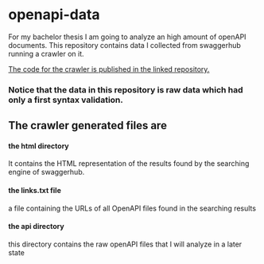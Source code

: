 # openapi-data
For my bachelor thesis I am going to analyze an high amount of openAPI documents.
This repository contains data I collected from swaggerhub running a crawler on it. 

[The code for the crawler is published in the linked repository.](https://gitlab.tubit.tu-berlin.de/amit88/swaggerhub-crawler)

### Notice that the data in this repository is raw data which had only a first syntax validation. 



## The crawler generated files are
#### the html directory
It contains the HTML representation of the results found by the searching engine of swaggerhub.
#### the links.txt file
a file containing the URLs of all OpenAPI files found in the searching results
#### the api directory
this directory contains the raw openAPI files that I will analyze in a later state
